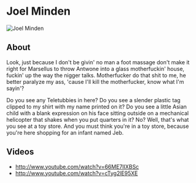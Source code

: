 # Joel Minden

![Joel Minden](https://fbcdn-profile-a.akamaihd.net/hprofile-ak-snc4/368794_609297390_1003739778_n.jpg)

## About
Look, just because I don't be givin' no man a foot massage don't make it right for Marsellus to throw Antwone into a glass motherfuckin' house, fuckin' up the way the nigger talks. Motherfucker do that shit to me, he better paralyze my ass, 'cause I'll kill the motherfucker, know what I'm sayin'?

Do you see any Teletubbies in here? Do you see a slender plastic tag clipped to my shirt with my name printed on it? Do you see a little Asian child with a blank expression on his face sitting outside on a mechanical helicopter that shakes when you put quarters in it? No? Well, that's what you see at a toy store. And you must think you're in a toy store, because you're here shopping for an infant named Jeb.


## Videos
* http://www.youtube.com/watch?v=66ME7lIXBSc
* http://www.youtube.com/watch?v=cTyg2lE95XE